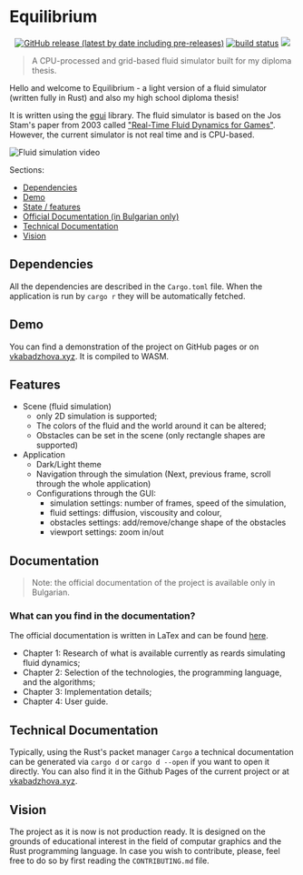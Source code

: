 # Equilibrium

<div align="center">
  <a href="https://github.com/vkabadzhova/equilibrium/releases">
    <img alt="GitHub release (latest by date including pre-releases)" src="https://img.shields.io/github/v/release/vkabadzhova/equilibrium?include_prereleases&label=latest"></a>
  <a href="https://circleci.com/gh/badges/shields/tree/master">
        <img src="https://img.shields.io/circleci/project/github/badges/shields/master" alt="build status"></a>
    <a href="https://github.com/vkabadzhova/equilibrium/actions/workflows/rust.yml">
  <a href="https://github.com/vkabadzhova/equilibrium/blob/main/LICENSE"><img src="https://img.shields.io/github/license/vkabadzhova/equilibrium.svg"></a>
</div>

  
> A CPU-processed and grid-based fluid simulator built for my diploma thesis.
  
Hello and welcome to Equilibrium - a light version of a fluid simulator (written fully in Rust) and also my high school diploma thesis!

It is written using the [egui](https://github.com/emilk/egui) library. The fluid simulator is based on the Jos Stam's paper from 2003 called ["Real-Time Fluid Dynamics for Games"](http://graphics.cs.cmu.edu/nsp/course/15-464/Fall09/papers/StamFluidforGames.pdf). However, the current simulator is not real time and is CPU-based.

![Fluid simulation video](https://i.imgur.com/G4GyMIX.gif)  
  
Sections:
* [Dependencies](#dependencies)
* [Demo](#demo)
* [State / features](#features)
* [Official Documentation (in Bulgarian only)](#documentation)
* [Technical Documentation](#technical-documentation)
* [Vision](#vision)
  
## Dependencies
All the dependencies are described in the `Cargo.toml` file. When the application is run by `cargo r` they will be automatically fetched. 

## Demo
You can find a demonstration of the project on GitHub pages or on [vkabadzhova.xyz](vkabadzhova.xyz). It is compiled to WASM.
  
## Features
- Scene (fluid simulation)
  - only 2D simulation is supported;
  - The colors of the fluid and the world around it can be altered;
  - Obstacles can be set in the scene (only rectangle shapes are supported)
- Application
  - Dark/Light theme
  - Navigation through the simulation (Next, previous frame, scroll through the whole application)
  - Configurations through the GUI:
    - simulation settings: number of frames, speed of the simulation,
    - fluid settings: diffusion, viscousity and colour,
    - obstacles settings: add/remove/change shape of the obstacles
    - viewport settings: zoom in/out
  
## Documentation
> Note: the official documentation of the project is available only in Bulgarian.
### What can you find in the documentation?
The official documentation is written in LaTex and can be found [here](https://www.overleaf.com/read/cwyzrksssdts). 
- Chapter 1: Research of what is available currently as reards simulating fluid dynamics;
- Chapter 2: Selection of the technologies, the programming language, and the algorithms;
- Chapter 3: Implementation details;
- Chapter 4: User guide.
  
## Technical Documentation
Typically, using the Rust's packet manager `Cargo` a technical documentation can be generated via `cargo d` or `cargo d --open` if you want to open it directly. You can also find it in the Github Pages of the current project or at [vkabadzhova.xyz](vkabadzhova.xyz).

## Vision
The project as it is now is not production ready. It is designed on the grounds of educational interest in the field of computar graphics and the Rust programming language. In case you wish to contribute, please, feel free to do so by first reading the `CONTRIBUTING.md` file.
